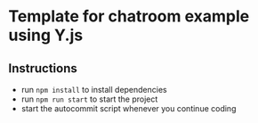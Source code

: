 # Template for chatroom example using Y.js

## Instructions
* run `npm install` to install dependencies
* run `npm run start` to start the project
* start the autocommit script whenever you continue coding
